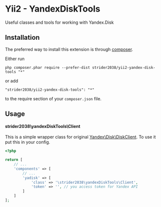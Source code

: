 Yii2 - YandexDiskTools
===============
Useful classes and tools for working with Yandex.Disk

Installation
------------

The preferred way to install this extension is through [composer](http://getcomposer.org/download/).

Either run

```
php composer.phar require --prefer-dist strider2038/yii2-yandex-disk-tools "*"
```

or add

```
"strider2038/yii2-yandex-disk-tools": "*"
```

to the require section of your `composer.json` file.


Usage
-----

#### strider2038\yandexDiskTools\Client
This is a simple wrapper class for original [Yandex\Disk\DiskClient](https://github.com/nixsolutions/yandex-php-library). To use it put this in your config.

```php
<?php

return [
	// ...
	'components' => [
		// ...
		'yadisk' => [
			'class' => '\strider2038\yandexDiskTools\Client',
			'token' => '', // you access token for Yandex API
		]
	]
];
```